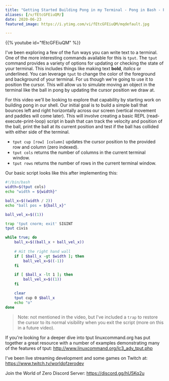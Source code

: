 ```yaml
---
title: "Getting Started Building Pong in my Terminal - Pong in Bash - Part 1"
aliases: [/v/fEtcGFEiuQM/]
date: 2020-06-23
featured_image: https://i.ytimg.com/vi/fEtcGFEiuQM/mqdefault.jpg

---
```


{{% youtube id="fEtcGFEiuQM" %}}

I've been exploring a few of the fun ways you can write text to a terminal. One of the more interesting commands available for this is `tput`. The `tput` command provides a variety of options for updating or checking the state of your terminal. This includes things like making text **bold**, *italics* or underlined. You can leverage `tput` to change the color of the foreground and background of your terminal. For us though we're going to use it to position the cursor. This will allow us to simulate moving an object in the terminal like the ball in pong by updating the cursor position we draw at.

For this video we'll be looking to explore that capability by starting work on building pong in our shell. Our initial goal is to build a simple ball that bounces left and right horizontally across our screen (vertical movement and paddles will come later). This will involve creating a basic REPL (read-execute-print-loop) script in bash that can track the velocity and position of the ball, print the ball at its current position and test if the ball has collided with either side of the terminal.

* `tput cup [row] [column]` updates the cursor position to the provided row and column (zero indexed).
* `tput cols` returns the number of columns in the current terminal window.
* `tput rows` returns the number of rows in the current terminal window.

Our basic script looks like this after implementing this:

```sh
#!/bin/bash
width=$(tput cols)
echo "width = ${width}"

ball_x=$((width / 2))
echo "ball pos = ${ball_x}"

ball_vel_x=$((1))

trap 'tput cnorm; exit' SIGINT
tput civis

while true; do
    ball_x=$((ball_x + ball_vel_x))
    
    # Hit the right hand wall
    if [ $ball_x -gt $width ]; then
        ball_vel_x=$((-1))
    fi

    if [ $ball_x -lt 1 ]; then
        ball_vel_x=$((1))
    fi

    clear
    tput cup 0 $ball_x
    echo "o"
done
```

> Note: not mentioned in the video, but I've included a `trap` to restore the cursor to its normal visibility when you exit the script (more on this in a future video).

If you're looking for a deeper dive into tput linuxcommand.org has put together a great resource with a number of examples demonstrating many of the features of tput: http://www.linuxcommand.org/lc3_adv_tput.php

I've been live streaming development and some games on Twitch at: https://www.twitch.tv/worldofzerodev

Join the World of Zero Discord Server: https://discord.gg/hU5Kq2u